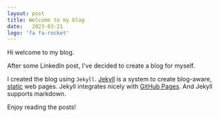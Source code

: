 ```yaml
---
layout: post
title: Welcome to my blog
date:   2023-03-21 
logo: 'fa fa-rocket'
---
```


Hi welcome to my blog.

After some LinkedIn post, I've decided to create a blog for myself.

I created the blog using `Jekyll`. 
[Jekyll](http://jekyllrb.com/) is a system to create blog-aware, [static](https://en.wikipedia.org/wiki/Static_web_page) web pages. Jekyll integrates nicely with [GitHub Pages](https://pages.github.com/). And Jekyll supports markdown.

Enjoy reading the posts!